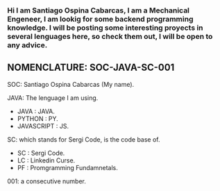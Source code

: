 
### Hi I am Santiago Ospina Cabarcas, I am a Mechanical Engeneer, I am lookig for some backend programming knowledge. I will be posting some interesting proyects in several lenguages here, so check them out, I will be open to any advice.

## NOMENCLATURE: SOC-JAVA-SC-001

SOC: Santiago Ospina Cabarcas (My name).

JAVA: The lenguage I am using.
 * JAVA : JAVA.
 * PYTHON : PY.
 * JAVASCRIPT : JS.
   

SC:  which stands for Sergi Code, is the code base of.
* SC : Sergi Code.
* LC : Linkedin Curse.
* PF : Promgramming Fundamnetals.
  
  
001: a consecutive number.
